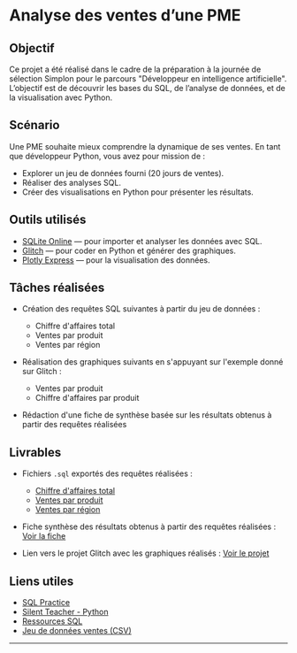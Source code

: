 # Analyse des ventes d’une PME

##  Objectif

Ce projet a été réalisé dans le cadre de la préparation à la journée de sélection Simplon pour le parcours "Développeur en intelligence artificielle".  
L’objectif est de découvrir les bases du SQL, de l’analyse de données, et de la visualisation avec Python.

##  Scénario

Une PME souhaite mieux comprendre la dynamique de ses ventes. En tant que développeur Python, vous avez pour mission de :
- Explorer un jeu de données fourni (20 jours de ventes).
- Réaliser des analyses SQL.
- Créer des visualisations en Python pour présenter les résultats.

##  Outils utilisés

- [SQLite Online](https://sqliteonline.com/) — pour importer et analyser les données avec SQL.
- [Glitch](https://glitch.com/edit/#!/projet-dev-ia-simplon) — pour coder en Python et générer des graphiques.
- [Plotly Express](https://plotly.com/python/plotly-express/) — pour la visualisation des données.

## Tâches réalisées

- Création des requêtes SQL suivantes à partir du jeu de données :  
  - Chiffre d'affaires total  
  - Ventes par produit  
  - Ventes par région  

- Réalisation des graphiques suivants en s'appuyant sur l'exemple donné sur Glitch :  
  - Ventes par produit  
  - Chiffre d'affaires par produit  

- Rédaction d'une fiche de synthèse basée sur les résultats obtenus à partir des requêtes réalisées  

## Livrables

- Fichiers `.sql` exportés des requêtes réalisées :  
  - [Chiffre d'affaires total](./CA_total.sql)
  - [Ventes par produit](./ventes_par_produit.sql)  
  - [Ventes par région](./ventes_par_region.sql)  

- Fiche synthèse des résultats obtenus à partir des requêtes réalisées :  [Voir la fiche](./Synthese.txt) 

- Lien vers le projet Glitch avec les graphiques réalisés :   [Voir le projet](https://glitch.com/edit/#!/melodic-ossified-script)

##  Liens utiles

- [SQL Practice](https://sql-practice.com/)
- [Silent Teacher - Python](https://silentteacher.toxicode.fr/hour_of_code.html?theme=basic_python)
- [Ressources SQL](https://sql.sh/sgbd)
- [Jeu de données ventes (CSV)](https://drive.google.com/file/d/1-UtwXHmex5AxenR3aI-VM54ysu4D4ajy/view?usp=sharing)

---



